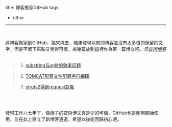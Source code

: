 title: 博客搬家GitHub
tags: 
- other
---

<br> 

將博客搬家到GitHub，挑來挑去，結果發現以前的博客並沒有太多值的保留的文字，但是不留下來點又覺得可惜，挑幾篇放到這裡作為第一篇博文吧。*元[技術博客](http://myhongkongzhen.iteye.com/)*
<br><br>

 
> 1. [substring与split的效率问题](http://myhongkongzhen.iteye.com/blog/1607679)

> 2. [TOMCAT配置文件配置字符編碼](http://myhongkongzhen.iteye.com/blog/574833)

> 3. [struts2得到request對象](http://myhongkongzhen.iteye.com/blog/554579)
 

<br><br>

 
發現工作六七年了，像樣子的技術博文真是少的可憐，GitHub也是剛剛開始使用，並在此上建立了新博客通道，希望以後能回歸初心吧。
